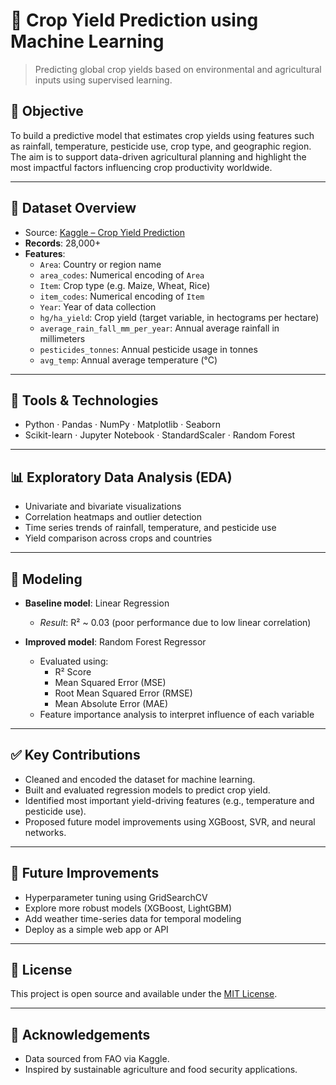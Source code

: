 # 🌾 Crop Yield Prediction using Machine Learning

> Predicting global crop yields based on environmental and agricultural inputs using supervised learning.

## 🎯 Objective

To build a predictive model that estimates crop yields using features such as rainfall, temperature, pesticide use, crop type, and geographic region. The aim is to support data-driven agricultural planning and highlight the most impactful factors influencing crop productivity worldwide.

---

## 📄 Dataset Overview

- Source: [Kaggle – Crop Yield Prediction](https://www.kaggle.com/code/mohsin31202/crop-yield-prediction)
- **Records**: 28,000+
- **Features**:
  - `Area`: Country or region name
  - `area_codes`: Numerical encoding of `Area`
  - `Item`: Crop type (e.g. Maize, Wheat, Rice)
  - `item_codes`: Numerical encoding of `Item`
  - `Year`: Year of data collection
  - `hg/ha_yield`: Crop yield (target variable, in hectograms per hectare)
  - `average_rain_fall_mm_per_year`: Annual average rainfall in millimeters
  - `pesticides_tonnes`: Annual pesticide usage in tonnes
  - `avg_temp`: Annual average temperature (°C)

---

## 🧰 Tools & Technologies

- Python · Pandas · NumPy · Matplotlib · Seaborn  
- Scikit-learn · Jupyter Notebook · StandardScaler · Random Forest

---

## 📊 Exploratory Data Analysis (EDA)

- Univariate and bivariate visualizations
- Correlation heatmaps and outlier detection
- Time series trends of rainfall, temperature, and pesticide use
- Yield comparison across crops and countries

---

## 🤖 Modeling

- **Baseline model**: Linear Regression  
  - *Result*: R² ~ 0.03 (poor performance due to low linear correlation)

- **Improved model**: Random Forest Regressor  
  - Evaluated using:
    - R² Score
    - Mean Squared Error (MSE)
    - Root Mean Squared Error (RMSE)
    - Mean Absolute Error (MAE)
  - Feature importance analysis to interpret influence of each variable

---

## ✅ Key Contributions

- Cleaned and encoded the dataset for machine learning.
- Built and evaluated regression models to predict crop yield.
- Identified most important yield-driving features (e.g., temperature and pesticide use).
- Proposed future model improvements using XGBoost, SVR, and neural networks.

---

## 📌 Future Improvements

- Hyperparameter tuning using GridSearchCV
- Explore more robust models (XGBoost, LightGBM)
- Add weather time-series data for temporal modeling
- Deploy as a simple web app or API

---

## 📎 License

This project is open source and available under the [MIT License](LICENSE).

---

## 🤝 Acknowledgements

- Data sourced from FAO via Kaggle.
- Inspired by sustainable agriculture and food security applications.

